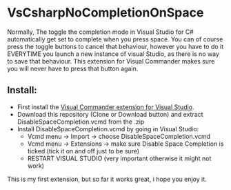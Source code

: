# VsCsharpNoCompletionOnSpace

Normally, The toggle the completion mode in Visual Studio for C# automatically get set to complete when you press space. You can of course 
press the toggle buttons to cancel that behaviour, however you have to do it EVERYTIME you launch a new instance of visual Studio, as there
is no way to save that behaviour.
This extension for Visual Commander makes sure you will never have to press that button again.

## Install:

- First install the [Visual Commander extension for Visual Studio](https://marketplace.visualstudio.com/items?itemName=SergeyVlasov.VisualCommander).
- Download this repository (Clone or Download button) and extract DisableSpaceCompletion.vcmd from the .zip
- Install DisableSpaceCompletion.vcmd by going in Visual Studio:
  - Vcmd menu -> Import -> choose DisableSpaceCompletion.vcmd
  - Vcmd menu -> Extensions -> make sure Disable Space Completion is ticked (tick it on and off just to be sure)
  - RESTART VISUAL STUDIO (very important otherwise it might not work)
  
This is my first extension, but so far it works great, i hope you enjoy it.




